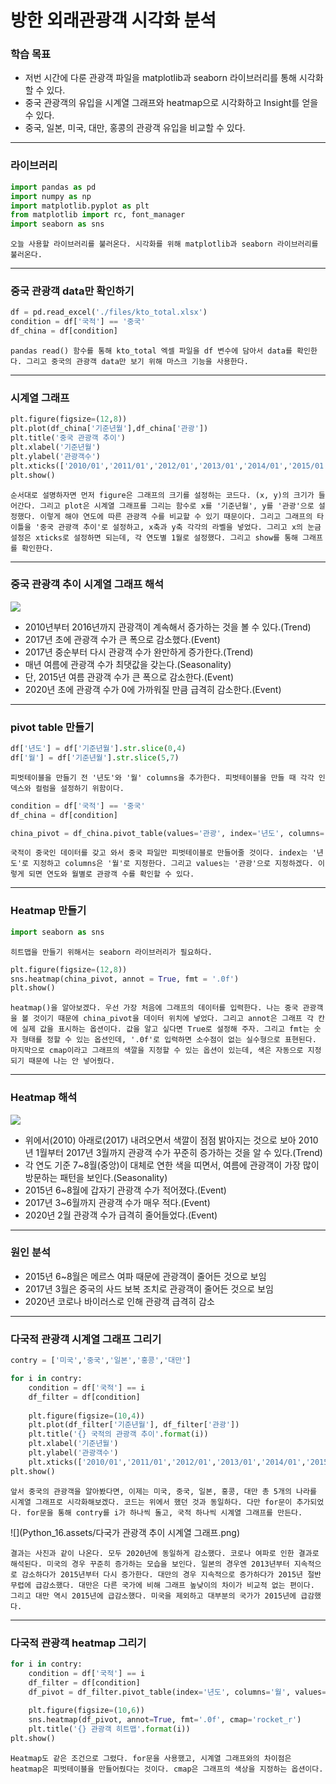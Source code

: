 # 방한 외래관광객 시각화 분석



### 학습 목표

- 저번 시간에 다룬 관광객 파일을 matplotlib과 seaborn 라이브러리를 통해 시각화할 수 있다.
- 중국 관광객의 유입을 시계열 그래프와 heatmap으로 시각화하고 Insight를 얻을 수 있다.
- 중국, 일본, 미국, 대만, 홍콩의 관광객 유입을 비교할 수 있다.



---



### 라이브러리

```python
import pandas as pd
import numpy as np
import matplotlib.pyplot as plt
from matplotlib import rc, font_manager
import seaborn as sns
```

	오늘 사용할 라이브러리를 불러온다. 시각화를 위해 matplotlib과 seaborn 라이브러리를 불러온다.



---



### 중국 관광객 data만 확인하기

```python
df = pd.read_excel('./files/kto_total.xlsx')
condition = df['국적'] == '중국'
df_china = df[condition]
```

	pandas read() 함수를 통해 kto_total 엑셀 파일을 df 변수에 담아서 data를 확인한다. 그리고 중국의 관광객 data만 보기 위해 마스크 기능을 사용한다.



---



### 시계열 그래프

```python
plt.figure(figsize=(12,8))
plt.plot(df_china['기준년월'],df_china['관광'])
plt.title('중국 관광객 추이')
plt.xlabel('기준년월')
plt.ylabel('관광객수')
plt.xticks(['2010/01','2011/01','2012/01','2013/01','2014/01','2015/01','2016/01','2017/01','2018/01','2019/01','2020/01'])
plt.show()
```

	순서대로 설명하자면 먼저 figure은 그래프의 크기를 설정하는 코드다. (x, y)의 크기가 들어간다. 그리고 plot은 시계열 그래프를 그리는 함수로 x를 '기준년월', y를 '관광'으로 설정했다. 이렇게 해야 연도에 따른 관광객 수를 비교할 수 있기 때문이다. 그리고 그래프의 타이틀을 '중국 관광객 추이'로 설정하고, x축과 y축 각각의 라벨을 넣었다. 그리고 x의 눈금 설정은 xticks로 설정하면 되는데, 각 연도별 1월로 설정했다. 그리고 show를 통해 그래프를 확인한다.



---



### 중국 관광객 추이 시계열 그래프 해석

![](Python_16.assets/중국관광객추이_시계열성그래프.JPG)



- 2010년부터 2016년까지 관광객이 계속해서 증가하는 것을 볼 수 있다.(Trend)
- 2017년 초에 관광객 수가 큰 폭으로 감소했다.(Event)
- 2017년 중순부터 다시 관광객 수가 완만하게 증가한다.(Trend)
- 매년 여름에 관광객 수가 최댓값을 갖는다.(Seasonality)
- 단, 2015년 여름 관광객 수가 큰 폭으로 감소한다.(Event)
- 2020년 초에 관광객 수가 0에 가까워질 만큼 급격히 감소한다.(Event)



---



### pivot table 만들기

```python
df['년도'] = df['기준년월'].str.slice(0,4)
df['월'] = df['기준년월'].str.slice(5,7)
```

	피벗테이블을 만들기 전 '년도'와 '월' columns을 추가한다. 피벗테이블을 만들 때 각각 인덱스와 컬럼을 설정하기 위함이다.



```python
condition = df['국적'] == '중국'
df_china = df[condition]

china_pivot = df_china.pivot_table(values='관광', index='년도', columns='월')
```

	국적이 중국인 데이터를 갖고 와서 중국 파일만 피벗테이블로 만들어줄 것이다. index는 '년도'로 지정하고 columns은 '월'로 지정한다. 그리고 values는 '관광'으로 지정하겠다. 이렇게 되면 연도와 월별로 관광객 수를 확인할 수 있다.



---



### Heatmap 만들기

```python
import seaborn as sns
```

	히트맵을 만들기 위해서는 seaborn 라이브러리가 필요하다.



```python
plt.figure(figsize=(12,8))
sns.heatmap(china_pivot, annot = True, fmt = '.0f')
plt.show()
```

	heatmap()을 알아보겠다. 우선 가장 처음에 그래프의 데이터를 입력한다. 나는 중국 관광객을 볼 것이기 때문에 china_pivot을 데이터 위치에 넣었다. 그리고 annot은 그래프 각 칸에 실제 값을 표시하는 옵션이다. 값을 알고 싶다면 True로 설정해 주자. 그리고 fmt는 숫자 형태를 정할 수 있는 옵션인데, '.0f'로 입력하면 소수점이 없는 실수형으로 표현된다. 마지막으로 cmap이라고 그래프의 색깔을 지정할 수 있는 옵션이 있는데, 색은 자동으로 지정되기 때문에 나는 안 넣어줬다.



---



### Heatmap 해석

![](Python_16.assets/중국관광객추이_히트맵그래프.JPG)

- 위에서(2010) 아래로(2017) 내려오면서 색깔이 점점 밝아지는 것으로 보아 2010년 1월부터 2017년 3월까지 관광객 수가 꾸준히 증가하는 것을 알 수 있다.(Trend)
- 각 연도 기준 7~8월(중앙)이 대체로 연한 색을 띠면서, 여름에 관광객이 가장 많이 방문하는 패턴을 보인다.(Seasonality)
- 2015년 6~8월에 갑자기 관광객 수가 적어졌다.(Event)
- 2017년 3~6월까지 관광객 수가 매우 적다.(Event)
- 2020년 2월 관광객 수가 급격히 줄어들었다.(Event)



---



### 원인 분석

- 2015년 6~8월은 메르스 여파 때문에 관광객이 줄어든 것으로 보임
- 2017년 3월은 중국의 사드 보복 조치로 관광객이 줄어든 것으로 보임
- 2020년 코로나 바이러스로 인해 관광객 급격히 감소



---



### 다국적 관광객 시계열 그래프 그리기

```python
contry = ['미국','중국','일본','홍콩','대만']

for i in contry:
    condition = df['국적'] == i
    df_filter = df[condition]
    
    plt.figure(figsize=(10,4))
    plt.plot(df_filter['기준년월'], df_filter['관광'])
    plt.title('{} 국적의 관광객 추이'.format(i))
    plt.xlabel('기준년월')
    plt.ylabel('관광객수')
    plt.xticks(['2010/01','2011/01','2012/01','2013/01','2014/01','2015/01','2016/01','2017/01','2018/01','2019/01','2020/01'])
plt.show()
```

	앞서 중국의 관광객을 알아봤다면, 이제는 미국, 중국, 일본, 홍콩, 대만 총 5개의 나라를 시계열 그래프로 시각화해보겠다. 코드는 위에서 했던 것과 동일하다. 다만 for문이 추가되었다. for문을 통해 contry를 i가 하나씩 돌고, 국적 하나씩 시계열 그래프를 만든다.



![](Python_16.assets/다국가 관광객 추이 시계열 그래프.png)



	결과는 사진과 같이 나온다. 모두 2020년에 동일하게 감소했다. 코로나 여파로 인한 결과로 해석된다. 미국의 경우 꾸준히 증가하는 모습을 보인다. 일본의 경우엔 2013년부터 지속적으로 감소하다가 2015년부터 다시 증가한다. 대만의 경우 지속적으로 증가하다가 2015년 절반 무렵에 급감소했다. 대만은 다른 국가에 비해 그래프 높낮이의 차이가 비교적 없는 편이다. 그리고 대만 역시 2015년에 급감소했다. 미국을 제외하고 대부분의 국가가 2015년에 급감했다. 



---



### 다국적 관광객 heatmap 그리기

```python
for i in contry:
    condition = df['국적'] == i
    df_filter = df[condition]
    df_pivot = df_filter.pivot_table(index='년도', columns='월', values='관광')
    
    plt.figure(figsize=(10,6))
    sns.heatmap(df_pivot, annot=True, fmt='.0f', cmap='rocket_r')
    plt.title('{} 관광객 히트맵'.format(i))
plt.show()
```

	Heatmap도 같은 조건으로 그렸다. for문을 사용했고, 시계열 그래프와의 차이점은 heatmap은 피벗테이블을 만들어줬다는 것이다. cmap은 그래프의 색상을 지정하는 옵션이다.